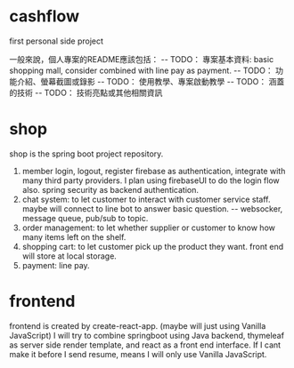 # cashflow

first personal side project

一般來說，個人專案的README應該包括：
-- TODO：  專案基本資料: basic shopping mall, consider combined with line pay as payment.
-- TODO：  功能介紹、螢幕截圖或錄影
-- TODO：  使用教學、專案啟動教學
-- TODO：  涵蓋的技術
-- TODO：  技術亮點或其他相關資訊

# shop 
shop is the spring boot project repository.

1. member login, logout, register
firebase as authentication, integrate with many third party providers. 
I plan using firebaseUI to do the login flow also.
spring security as backend authentication.
2. chat system: to let customer to interact with customer service staff. maybe will connect to line bot to answer basic question.
-- websocker, message queue, pub/sub to topic.
3. order management: to let whether supplier or customer to know how many items left on the shelf.
4. shopping cart: to let customer pick up the product they want. front end will store at local storage.
5. payment: line pay.

# frontend 
frontend is created by create-react-app. (maybe will just using Vanilla JavaScript)
I will try to combine springboot using Java backend, thymeleaf as server side render template, and react as a front end interface. 
If I cant make it before I send resume, means I will only use Vanilla JavaScript.
